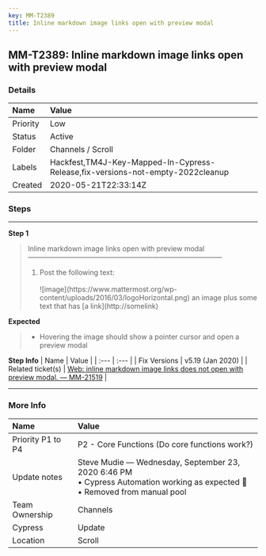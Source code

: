```yaml
---
key: MM-T2389
title: Inline markdown image links open with preview modal
---
```


## MM-T2389: Inline markdown image links open with preview modal

### Details

| Name     | Value                                                                          |
| :------- | :----------------------------------------------------------------------------- |
| Priority | Low                                                                            |
| Status   | Active                                                                         |
| Folder   | Channels / Scroll                                                              |
| Labels   | Hackfest,TM4J-Key-Mapped-In-Cypress-Release,fix-versions-not-empty-2022cleanup |
| Created  | 2020-05-21T22:33:14Z                                                           |

### Steps

<hr/>

**Step 1**

> <article>Inline markdown image links open with preview modal<br>————————————————————————————<ol><li>Post the following text:<br><br>![image](https://www.mattermost.org/wp-content/uploads/2016/03/logoHorizontal.png) an image plus some text that has [a link](http://somelink)</li></ol></article>

**Expected**

> <article><ul><li>Hovering the image should show a pointer cursor and open a preview modal</li></ul></article>

**Step Info**
| Name | Value |
| :--- | :--- |
| Fix Versions | v5.19 (Jan 2020) |
| Related ticket(s) | <a href="https://mattermost.atlassian.net/browse/MM-21519">Web: inline markdown image links does not open with preview modal. — MM-21519</a> |

<hr/>

### More Info

| Name              | Value                                                                                                                           |
| :---------------- | :------------------------------------------------------------------------------------------------------------------------------ |
| Priority P1 to P4 | P2 - Core Functions (Do core functions work?)                                                                                   |
| Update notes      | Steve Mudie — Wednesday, September 23, 2020 6:46 PM<br>• Cypress Automation working as expected 🎉<br>• Removed from manual pool |
| Team Ownership    | Channels                                                                                                                        |
| Cypress           | Update                                                                                                                          |
| Location          | Scroll                                                                                                                          |
